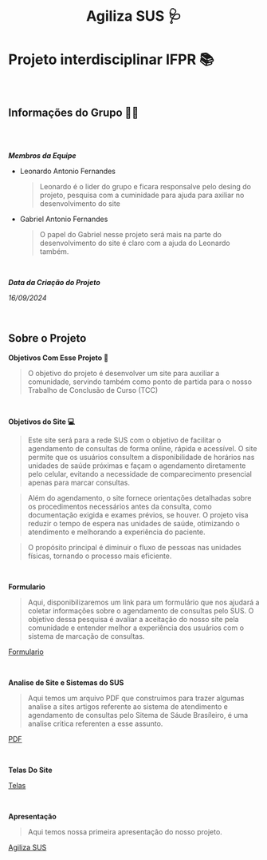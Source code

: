 <h1 align="center"> Agiliza SUS 🩺</h1>

# Projeto interdisciplinar IFPR  📚

<br>

## Informações do Grupo 🙋‍♂️

<br><br>

_**Membros da Equipe**_

- Leonardo Antonio Fernandes
   > Leonardo é o lider do grupo e ficara responsalve pelo desing do projeto, pesquisa com a cuminidade para ajuda para axiliar no desenvolvimento do site 

- Gabriel Antonio Fernandes
   > O papel do Gabriel nesse projeto será mais na parte do desenvolvimento do site é claro com a ajuda do Leonardo também.

<br>

***Data da Criação do Projeto***

*16/09/2024*

<br>

## Sobre o Projeto
__Objetivos Com Esse Projeto 🤔__

> O objetivo do projeto é desenvolver um site para auxiliar a comunidade, servindo também como ponto
 de partida para o nosso Trabalho de Conclusão de Curso (TCC)

<br>

__Objetivos do Site 💻__

> Este site será para a rede SUS com o objetivo de facilitar o agendamento de consultas de forma online,
rápida e acessível. O site permite que os usuários consultem a disponibilidade de horários nas unidades de saúde
próximas e façam o agendamento diretamente pelo celular, evitando a necessidade de comparecimento presencial apenas
para marcar consultas.

> Além do agendamento, o site fornece orientações detalhadas sobre os procedimentos necessários antes da consulta,
como documentação exigida e exames prévios, se houver. O projeto visa reduzir o tempo de espera nas unidades de saúde,
otimizando o atendimento e melhorando a experiência do paciente.

> O propósito principal é diminuir o fluxo de pessoas nas unidades físicas, tornando o processo mais eficiente.

<br>

__Formulario__

> Aqui, disponibilizaremos um link para um formulário que nos ajudará a coletar informações sobre o
agendamento de consultas pelo SUS. O objetivo dessa pesquisa é avaliar a aceitação do nosso site pela
comunidade e entender melhor a experiência dos usuários com o sistema de marcação de consultas.

[Formulario](https://docs.google.com/forms/d/1N8F2qXxVNT1kW5hzxojFvinWKXmU56ZbJ9b7T-Du23o/edit)

<br>

__Analise de Site e Sistemas do SUS__

> Aqui temos um arquivo PDF que construimos para trazer algumas analise a sites artigos referente ao sistema de atendimento e agendamento de
consultas pelo Sitema de Sáude Brasíleiro, é uma analise critica referenten a esse assunto.

[PDF](https://docs.google.com/document/d/1lWBxkdtEhQoKBljM6-1uDyUDSsVm9_-SU2_-gIBXPpQ/edit?tab=t.0)

<br>

__Telas Do Site__

[Telas](https://www.figma.com/design/yG702PGdudkKZLo8RgZsod/Agenda-Sa%C3%BAde-(Community)?node-id=0-1&t=qrr9jxBnnHhjGKmw-1)

<br>

__Apresentação__

>Aqui temos nossa primeira apresentação do nosso projeto.

[Agiliza SUS](https://docs.google.com/presentation/d/11IHEFuq0Wr9NZkB7QkeHGhlrcSKxJP6Xf99nFBaWy1w/edit#slide=id.p6)
